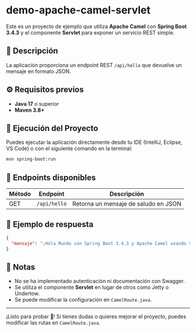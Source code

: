 # demo-apache-camel-servlet

Este es un proyecto de ejemplo que utiliza **Apache Camel** con **Spring Boot 3.4.3** y el componente **Servlet** para exponer un servicio REST simple.

## 📌 Descripción

La aplicación proporciona un endpoint REST `/api/hello` que devuelve un mensaje en formato JSON.

## ⚙️ Requisitos previos

- **Java 17** o superior
- **Maven 3.8+**

## 🚀 Ejecución del Proyecto

Puedes ejecutar la aplicación directamente desde tu IDE (IntelliJ, Eclipse, VS Code) o con el siguiente comando en la terminal:

```sh
mvn spring-boot:run
```

## 📡 Endpoints disponibles

| Método | Endpoint     | Descripción                        |
|--------|------------|--------------------------------|
| GET    | `/api/hello` | Retorna un mensaje de saludo en JSON |

## 📄 Ejemplo de respuesta

```json
{
  "mensaje": "¡Hola Mundo con Spring Boot 3.4.3 y Apache Camel usando Servlet!"
}
```

## 📌 Notas

- No se ha implementado autenticación ni documentación con Swagger.
- Se utiliza el componente **Servlet** en lugar de otros como Jetty o Undertow.
- Se puede modificar la configuración en `CamelRoute.java`.

---

¡Listo para probar 🚀! Si tienes dudas o quieres mejorar el proyecto, puedes modificar las rutas en `CamelRoute.java`.